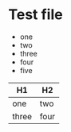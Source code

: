 # Test file

* one
* two
* three
* four
* five

|H1   |H2  |
|-----|----|
|one  |two |
|three|four|
